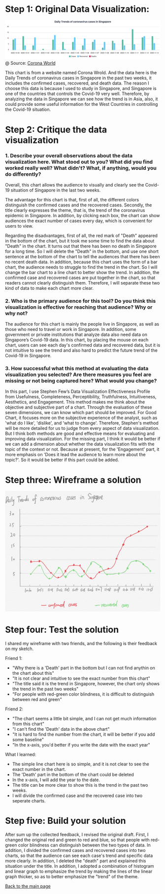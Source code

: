 # Step 1: Original Data Visualization:

![Image text](example.png)
@ Source: [Corona World](https://coronaworld.info/country/Singapore)

This chart is from a website named Corona Wrold. And the data here is the Daily Trends of coronavirus cases in Singapore in the past two weeks, it includes the confirmed cases, recovered, and death data. The reason I choose this data is because I used to study in Singapore, and Singapore is one of the countries that controls the Covid-19 very well. Therefore, by analyzing the data in Singapore we can see how the trend is in Asia, also, it could provide some useful information for the West Countries in controlling the Covid-19 situation.

# Step 2: Critique the data visualization

### 1. Describe your overall observations about the data visualization here. What stood out to you? What did you find worked really well? What didn't? What, if anything, would you do differently?
Overall, this chart allows the audience to visually and clearly see the Covid-19 situation of Singapore in the last two weeks. 

The advantage for this chart is that, first of all, the different colors distinguish the confirmed cases and the recovered cases. Secondly, the title clearly expresses the theme, that is, the trend of the coronavirus epidemic in Singapore. In addition, by clicking each box, the chart can show audiences the exact number of cases every day, which is convenient for users to view. 

Regarding the disadvantages, first of all, the red mark of "Death" appeared in the bottom of the chart, but it took me some time to find the data about "Death" in the chart. It turns out that there has been no death in Singapore for a long time. So I will delete the "Death" in the bottom, and use one short sentence at the bottom of the chart to tell the audiences that there has been no recent death data. In addition, because this chart uses the form of a bar chart, the audience needs to struggle to find the trend in the chart. So I will change the bar chart to a line chart to better show the trend. In addition, the confirmed case and recovered cases are put together in the chart, so that readers cannot clearly distinguish them. Therefore, I will separate these two kind of data to make each chart more clear.

### 2. Who is the primary audience for this tool? Do you think this visualization is effective for reaching that audience? Why or why not? 
The audience for this chart is mainly the people live in Singapore, as well as those who need to travel or work in Singapore. In addition, some government or private institutions that analyze data also need data on Singapore’s Covid-19 data. In this chart, by placing the mouse on each chart, users can see each day's confirmed data and recovered data, but it is not intuitive to see the trend and also hard to predict the future trend of the Covid-19 in Singapore.

### 3. How successful what this method at evaluating the data visualization you selected? Are there measures you feel are missing or not being captured here? What would you change?
In this part, I use Stephen Few’s Data Visualization Effectiveness Profile from Usefulness, Completeness, Perceptibility, Truthfulness, Intuitiveness, Aesthetics, and Engagement. This method makes me think about the objective and subjective part of a chart. Through the evaluation of these seven dimensions, we can know which part should be improved. For Good Chart, it focuses more on the subjective experience of the analyst, such as 'what do I like', 'dislike', and 'what to change'. Therefore, Stephen's method will be more detailed for us to judge from every aspect of data visualization. But I think both methods are good and effective means for evaluating and improving data visualization. For the missing part, I think it would be better if we can add a dimension about whether the data visualization fits with the topic of the context or not. Because at present, for the 'Engagement' part, it more emphasis on 'Does it lead the audience to learn more about the topic?'. So it would be better if this part could be added.

# Step three: Wireframe a solution
![Image text](first.png)

# Step four: Test the solution
I shared my wireframe with two friends, and the following is their feedback on my sketch. 

Friend 1:
- "Why there is a 'Death' part in the bottom but I can not find anythin on the chart about this"
- "It is not clear and intuitive to see the exact number from this chart"
- "The title said it is the trend in Singapore, however, the chart only shows the trend in the past two weeks"
- "For people with red-green color blindness, it is difficult to distinguish between red and green"

Friend 2:
- "The chart seems a little bit simple, and I can not get much information from this chart"
- "I can't find the 'Death' data in the above chart"
- "It is hard to find the number from the chart, it will be better if you add some baseline"
- "In the x-axis, you'd better if you write the date with the exact year"

What I learned:
- The simple line chart here is so simple, and it is not clear to see the exact number in the chart.
- The 'Death' part in the bottom of the chart could be deleted
- In the x-axis, I will add the year to the date.
- The title can be more clear to show this is the trend in the past two weeks.
- I will divide the confirmed case and the recovered case into two seperate charts.

# Step five: Build your solution
<div class="flourish-embed flourish-chart" data-src="visualisation/4345718"><script src="https://public.flourish.studio/resources/embed.js"></script></div>
<div class="flourish-embed flourish-chart" data-src="visualisation/4346651"><script src="https://public.flourish.studio/resources/embed.js"></script></div>

After sum up the collected feedback, I revised the original draft. First, I changed the original red and green to red and blue, so that people with red-green color blindness can distinguish between the two types of data. In addition, I divided the confirmed cases and recovered cases into two charts, so that the audience can see each case's trend and specific data more clearly. In addition, I deleted the "death" part and explained this situation under the title. In addition, I adopted a combination of histogram and linear graph to emphasize the trend by making the lines of the linear graph thicker, so as to better emphasize the "trend" of the theme.

[Back to the main page](/README.md)
